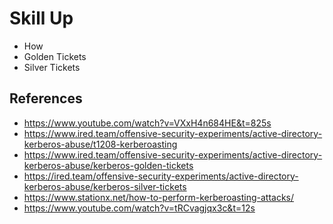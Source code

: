# Skill Up
- How 
- Golden Tickets 
- Silver Tickets

## References
- https://www.youtube.com/watch?v=VXxH4n684HE&t=825s
- https://www.ired.team/offensive-security-experiments/active-directory-kerberos-abuse/t1208-kerberoasting
- https://www.ired.team/offensive-security-experiments/active-directory-kerberos-abuse/kerberos-golden-tickets
- https://ired.team/offensive-security-experiments/active-directory-kerberos-abuse/kerberos-silver-tickets
- https://www.stationx.net/how-to-perform-kerberoasting-attacks/
- https://www.youtube.com/watch?v=tRCvagjqx3c&t=12s
